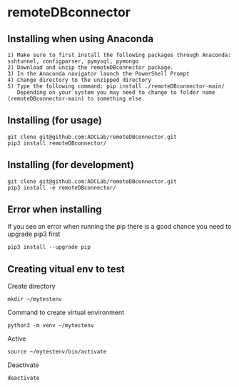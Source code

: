 # remoteDBconnector
## Installing when using Anaconda
```
1) Make sure to first install the following packages through Anaconda: sshtunnel, configparser, pymysql, pymongo
2) Download and unzip the remoteDBconnector package.
3) In the Anaconda navigator launch the PowerShell Prompt
4) Change directory to the unzipped directory
5) Type the following command: pip install ./remoteDBconnector-main/
   Depending on your system you may need to change to folder name (remoteDBconnector-main) to something else.
```

## Installing (for usage)
```
git clone git@github.com:ADCLab/remoteDBconnector.git
pip3 install remoteDBconnector/
```

## Installing (for development)
```
git clone git@github.com:ADCLab/remoteDBconnector.git
pip3 install -e remoteDBconnector/
```

## Error when installing
If you see an error when running the pip there is a good chance you need to upgrade pip3 first
```
pip3 install --upgrade pip
```

## Creating vitual env to test

Create directory 
```
mkdir ~/mytestenv
```

Command to create virtual environment 
```
python3 -m venv ~/mytestenv
```

Active
```
source ~/mytestenv/bin/activate
```
Deactivate
```
deactivate
```

